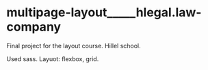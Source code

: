 # multipage-layout_____hlegal.law-company
Final project for the layout course.
Hillel school.

Used sass.
Layuot: flexbox, grid.



